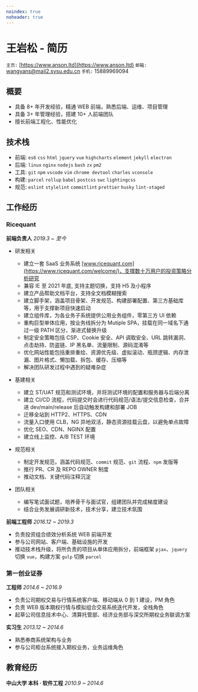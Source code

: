 ```yaml
---
noindex: true
noheader: true
---
```


# 王岩松 - 简历

`主页:` [https://www.anson.ltd](https://www.anson.ltd) `邮箱:` [wangyans@mail2.sysu.edu.cn](mailto:wangyans@mail2.sysu.edu.cn) `手机:` 15889969094

## 概要

- 具备 8+ 年开发经验，精通 WEB 前端，熟悉后端、运维、项目管理
- 具备 3+ 年管理经验，搭建 10+ 人前端团队
- 擅长前端工程化、性能优化

## 技术栈

- 前端: `es6` `css` `html` `jquery` `vue` `highcharts` `element` `jekyll` `electron`
- 后端: `linux` `nginx` `nodejs` `bash` `zx` `pm2`
- 工具: `git` `npm` `vscode` `vim` `chrome devtool` `charles` `vconsole`
- 构建: `parcel` `rollup` `babel` `postcss` `swc` `lightingcss`
- 规范: `eslint` `stylelint` `commitlint` `prettier` `husky` `lint-staged`

## 工作经历

### Ricequant

**前端负责人** _2019.3 ~ 至今_

- 研发相关

  - 建立一套 SaaS 业务系统 [www.ricequant.com](https://www.ricequant.com/welcome/)，支撑数十万用户的投资策略分析研究
  - 兼容 IE 至 2021 年底, 支持主题切换，支持 H5 及小程序
  - 建立产品帮助文档平台，支持全文档模糊搜索
  - 建立脚手架，涵盖项目骨架、开发规范、构建部署配置、第三方基础库等，用于支撑新项目快速启动
  - 建立组件库，为各业务子系统提供公用业务组件，零第三方 UI 依赖
  - 重构巨型单体应用，按业务线拆分为 Mutiple SPA，挂载在同一域名下通过一级 PATH 区分，渐进式替换升级
  - 制定安全策略包括 CSP、Cookie 安全、API 调取安全、URL 跳转漏洞、点击劫持、防盗链、IP 黑名单、流量限制、源码混淆等
  - 优化网站性能包括重排重绘、资源优先级、虚拟滚动、瓶颈逻辑、内存泄漏、图片格式、懒加载、拆包、缓存、压缩等
  - 解决团队研发过程中遇到的疑难杂症

- 基建相关

  - 建立 ST/UAT 规范和测试环境，并将测试环境的配置和服务器与后端分离
  - 建立 CI/CD 流程，代码提交时会进行代码规范/语法/提交信息检查，合并进 dev/main/release 后自动触发构建和部署 JOB
  - 迁移全站到 HTTP2、HTTPS、CDN
  - 流量入口使用 CLB，NG 异地双活，静态资源挂载云盘，以避免单点故障
  - 优化 SEO、CDN、NGINX 配置
  - 建立线上监控、A/B TEST 环境

- 规范相关

  - 制定开发规范，涵盖代码规范、`commit` 规范、`git` 流程、`npm` 发版等
  - 推行 PR、CR 及 REPO OWNER 制度
  - 推动文档、关键代码注释沉淀

- 团队相关

  - 编写笔试面试题，培养骨干与面试官，组建团队并完成梯度建设
  - 结合业务发展调研新技术，技术分享，建立技术氛围

**前端工程师** _2016.12 ~ 2019.3_

- 负责投资组合绩效分析系统 WEB 前端开发
- 参与公司网站、客户端、基础设施的开发
- 推动技术栈升级，将所负责的项目从单体应用拆分，前端框架 `pjax`、`jquery` 切换 `vue`，构建方案 `gulp` 切换 `parcel`

### 第一创业证券

**工程师** _2014.6 ~ 2016.9_

- 负责公司期权交易与行情系统客户端、移动端从 0 到 1 建设，PM 角色
- 负责 WEB 版本期权行情与模拟组合交易系统迭代开发，全栈角色
- 起草公司信息技术中心、清算托管部、经济业务部与深交所期权业务联调方案

**实习生** _2013.12 ~ 2014.6_

- 熟悉券商系统架构与业务
- 参与公司柜台系统接入期权业务，业务运维角色

## 教育经历

**中山大学 本科 · 软件工程** _2010.9 ~ 2014.6_
